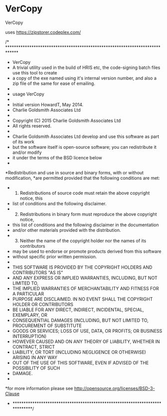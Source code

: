 # VerCopy
VerCopy

uses https://zipstorer.codeplex.com/

/* *****************************************************************************
 *  VerCopy
 * A trivial utility used in the build of HRIS etc, the code-signing batch files use this tool to create
 * a copy of the exe named using it's internal version number, and also a zip file of the same for ease of emailing.
 *
 * usage VerCopy <path to exe>
 * 
 *  Initial version HowardT, May 2014.
 *  Charlie Goldsmith Associates Ltd
 *
 * Copyright (C) 2015 Charlie Goldsmith Associates Ltd
 * All rights reserved.
 *
 * Charlie Goldsmith Associates Ltd develop and use this software as part of its work
 * but the software itself is open-source software; you can redistribute it and/or modify
 * it under the terms of the BSD licence below
 *
 *Redistribution and use in source and binary forms, with or without modification,
 *are permitted provided that the following conditions are met:
 * 1. Redistributions of source code must retain the above copyright notice, this
 *    list of conditions and the following disclaimer.
 * 2. Redistributions in binary form must reproduce the above copyright notice,
 *    this list of conditions and the following disclaimer in the documentation
 *    and/or other materials provided with the distribution.
 * 3. Neither the name of the copyright holder nor the names of its contributors
 *    may be used to endorse or promote products derived from this software 
 *    without specific prior written permission.
 *
 * THIS SOFTWARE IS PROVIDED BY THE COPYRIGHT HOLDERS AND CONTRIBUTORS "AS IS" 
 * AND ANY EXPRESS OR IMPLIED WARRANTIES, INCLUDING, BUT NOT LIMITED TO,
 * THE IMPLIED WARRANTIES OF MERCHANTABILITY AND FITNESS FOR A PARTICULAR
 * PURPOSE ARE DISCLAIMED. IN NO EVENT SHALL THE COPYRIGHT HOLDER OR CONTRIBUTORS
 * BE LIABLE FOR ANY DIRECT, INDIRECT, INCIDENTAL, SPECIAL, EXEMPLARY, OR 
 * CONSEQUENTIAL DAMAGES (INCLUDING, BUT NOT LIMITED TO, PROCUREMENT OF SUBSTITUTE
 * GOODS OR SERVICES; LOSS OF USE, DATA, OR PROFITS; OR BUSINESS INTERRUPTION) 
 * HOWEVER CAUSED AND ON ANY THEORY OF LIABILITY, WHETHER IN CONTRACT, STRICT
 * LIABILITY, OR TORT (INCLUDING NEGLIGENCE OR OTHERWISE) ARISING IN ANY WAY 
 * OUT OF THE USE OF THIS SOFTWARE, EVEN IF ADVISED OF THE POSSIBILITY OF SUCH
 * DAMAGE.
 *
 *for more information please see http://opensource.org/licenses/BSD-3-Clause
 * *****************************************************************************/
